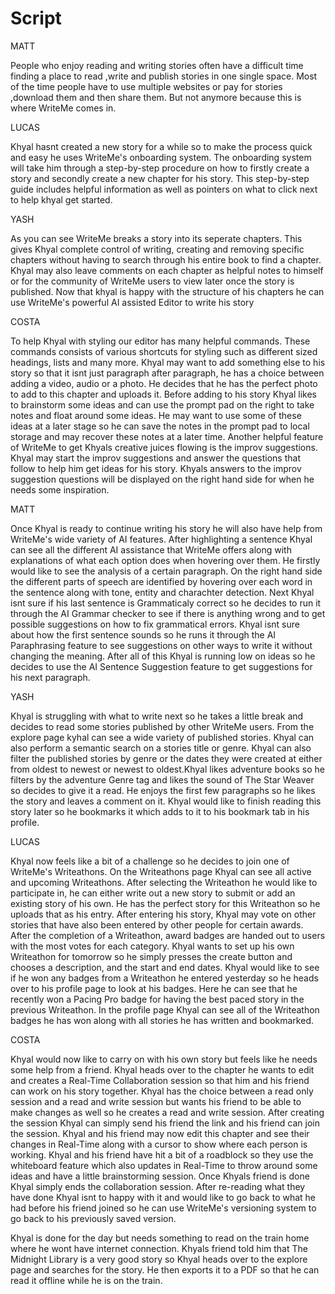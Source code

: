 # Script 
MATT

People who enjoy reading and writing stories often have a difficult time finding a place to read ,write and publish stories in one single space. Most of the time people have to use multiple websites or pay for stories ,download them and then share them. But not anymore because this is where WriteMe comes in.

LUCAS

Khyal hasnt created a new story for a while so to make the process quick and easy he uses WriteMe's onboarding system. The onboarding system will take him through a step-by-step procedure on how to firstly create a story and secondly create a new chapter for his story. This step-by-step guide includes helpful information as well as pointers on what to click next to help khyal get started.

YASH

As you can see WriteMe breaks a story into its seperate chapters. This gives Khyal complete control of writing, creating and removing specific chapters without having to search through his entire book to find a chapter. Khyal may also leave comments on each chapter as helpful notes to himself or for the community of WriteMe users to view later once the story is published. Now that khyal is happy with the structure of his chapters he can use WriteMe's powerful AI assisted Editor to write his story

COSTA

To help Khyal with styling our editor has many helpful commands. These commands consists of various shortcuts for styling such as different sized headings, lists and many more. Khyal may want to add something else to his story so that it isnt just paragraph after paragraph, he has a choice between adding a video, audio or a photo. He decides that he has the perfect photo to add to this chapter and uploads it. Before adding to his story Khyal likes to brainstorm some ideas and can use the prompt pad on the right to take notes and float around some ideas. He may want to use some of these ideas at a later stage so he can save the notes in the prompt pad to local storage and may recover these notes at a later time. Another helpful feature of WriteMe to get Khyals creative juices flowing is the improv suggestions. Khyal may start the improv suggestions and answer the questions that follow to help him get ideas for his story. Khyals answers to the improv suggestion questions will be displayed on the right hand side for when he needs some inspiration.

MATT

Once Khyal is ready to continue writing his story he will also have help from WriteMe's wide variety of AI features. After highlighting a sentence Khyal can see all the different AI assistance that WriteMe offers along with explanations of what each option does when hovering over them. He firstly would like to see the analysis of a certain paragraph. On the right hand side the different parts of speech are identified by hovering over each word in the sentence along with tone, entity and charachter detection. Next Khyal isnt sure if his last sentence is Grammaticaly correct so he decides to run it through the AI Grammar checker to see if there is anything wrong and to get possible suggestions on how to fix grammatical errors. Khyal isnt sure about how the first sentence sounds so he runs it through the AI Paraphrasing feature to see suggestions on other ways to write it without changing the meaning. After all of this Khyal is running low on ideas so he decides to use the AI Sentence Suggestion feature to get suggestions for his next paragraph.

YASH

Khyal is struggling with what to write next so he takes a little break and decides to read some stories published by other WriteMe users. From the explore page kyhal can see a wide variety of published stories. Khyal can also perform a semantic search on a stories title or genre. Khyal can also filter the published stories by genre or the dates they were created at either from oldest to newest or newest to oldest.Khyal likes adventure books so he filters by the adventure Genre tag and likes the sound of The Star Weaver so decides to give it a read. He enjoys the first few paragraphs so he likes the story and leaves a comment on it. Khyal would like to finish reading this story later so he bookmarks it which adds to it to his bookmark tab in his profile. 

LUCAS

Khyal now feels like a bit of a challenge so he decides to join one of WriteMe's Writeathons. On the Writeathons page Khyal can see all active and upcoming Writeathons. After selecting the Writeathon he would like to participate in, he can either write out a new story to submit or add an existing story of his own. He has the perfect story for this Writeathon so he uploads that as his entry. After entering his story, Khyal may vote on other stories that have also been entered by other people for certain awards. After the completion of a Writeathon, award badges are handed out to users with the most votes for each category. Khyal wants to set up his own Writeathon for tomorrow so he simply presses the create button and chooses a description, and the start and end dates. Khyal would like to see if he won any badges from a Writeathon he entered yesterday so he heads over to his profile page to look at his badges. Here he can see that he recently won a Pacing Pro badge for having the best paced story in the previous Writeathon. In the profile page Khyal can see all of the Writeathon badges he has won along with all stories he has written and bookmarked.


COSTA

Khyal would now like to carry on with his own story but feels like he needs some help from a friend. Khyal heads over to the chapter he wants to edit and creates a Real-Time Collaboration session so that him and his friend can work on his story together. Khyal has the choice between a read only session and a read and write session but wants his friend to be able to make changes as well so he creates a read and write session. After creating the session Khyal can simply send his friend the link and his friend can join the session. Khyal and his friend may now edit this chapter and see their changes in Real-Time along with a cursor to show where each person is working. Khyal and his friend have hit a bit of a roadblock so they use the whiteboard feature which also updates in Real-Time to throw around some ideas and have a little brainstorming session. Once Khyals friend is done Khyal simply ends the collaboration session. After re-reading what they have done Khyal isnt to happy with it and would like to go back to what he had before his friend joined so he can use WriteMe's versioning system to go back to his previously saved version.

Khyal is done for the day but needs something to read on the train home where he wont have internet connection. Khyals friend told him that The Midnight Library is a very good story so Khyal heads over to the explore page and searches for the story. He then exports it to a PDF so that he can read it offline while he is on the train.
